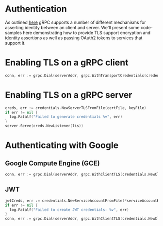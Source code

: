 # Authentication

As outlined <a href="https://github.com/grpc/grpc-common/blob/master/grpc-auth-support.md">here</a> gRPC supports a number of different mechanisms for asserting identity between an client and server. We'll present some code-samples here demonstrating how to provide TLS support encryption and identity assertions as well as passing OAuth2 tokens to services that support it.

# Enabling TLS on a gRPC client

```Go
conn, err := grpc.Dial(serverAddr, grpc.WithTransportCredentials(credentials.NewClientTLSFromCert(nil, ""))
```

# Enabling TLS on a gRPC server

```Go
creds, err := credentials.NewServerTLSFromFile(certFile, keyFile)
if err != nil {
  log.Fatalf("Failed to generate credentials %v", err)
}
server.Serve(creds.NewListener(lis))
```

# Authenticating with Google

## Google Compute Engine (GCE)

```Go
conn, err := grpc.Dial(serverAddr, grpc.WithClientTLS(credentials.NewClientTLSFromCert(nil, ""), grpc.WithPerRPCCredentials(credentials.NewComputeEngine())))
```

## JWT

```Go
jwtCreds, err := credentials.NewServiceAccountFromFile(*serviceAccountKeyFile, *oauthScope)
if err != nil {
  log.Fatalf("Failed to create JWT credentials: %v", err)
}
conn, err := grpc.Dial(serverAddr, grpc.WithClientTLS(credentials.NewClientTLSFromCert(nil, ""), grpc.WithPerRPCCredentials(jwtCreds)))
```

